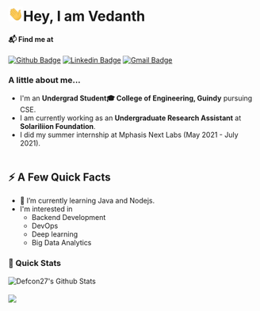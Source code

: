 <h1> <img src="https://raw.githubusercontent.com/ABSphreak/ABSphreak/master/gifs/Hi.gif" width="30px">Hey, I am Vedanth</a> </h1>
</h1>

#### 📬 Find me at
[![Github Badge](http://img.shields.io/badge/-Github-black?style=flat-square&logo=github&link=https://github.com/Defcon27/)](https://github.com/vedanth-subramaniam) 
[![Linkedin Badge](https://img.shields.io/badge/-LinkedIn-blue?style=flat-square&logo=Linkedin&logoColor=white&link=https://www.linkedin.com/in/hemanthkollipara/)](https://www.linkedin.com/in/vedanth-subramaniam-8a0a07197/)
[![Gmail Badge](https://img.shields.io/badge/-Gmail-d14836?style=flat-square&logo=Gmail&logoColor=white&link=mailto:defcon.sentinal95@gmail.com)](mailto:vedanth.1121@gmail.com)


### A little about me... <!-- <img src="https://media.giphy.com/media/VgCDAzcKvsR6OM0uWg/giphy.gif" width="50"> -->

- I'm an **Undergrad Student🎓 College of Engineering, Guindy** pursuing CSE.
- I am currently working as an **Undergraduate Research Assistant** at **Solariliion Foundation**.
- I did my summer internship at Mphasis Next Labs (May 2021 - July 2021).
<br/><br/>




## ⚡️ A Few Quick Facts

- 🌱 I’m currently learning Java and Nodejs.
- I'm interested in
  - Backend Development
  - DevOps
  - Deep learning
  - Big Data Analytics
<!--- 📙 Check out my [Resume]() --->


### 🚀 Quick Stats

<div>
<img align="center" src="https://github-readme-stats.vercel.app/api?username=vedanth-subramaniam&show_icons=true&line_height=21&theme=react" alt="Defcon27's Github Stats" />
<br/>
<br/>
<img align="center" src="https://github-readme-stats.vercel.app/api/top-langs/?username=vedanth-subramaniam&theme=react&line_height=27&layout=compact" />
</div>

<!--- ![Profile Views](https://komarev.com/ghpvc/?username=vedanth-subramaniam) -->
